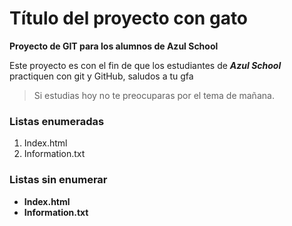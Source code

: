 # Título del proyecto con gato
**Proyecto de GIT para los alumnos de Azul School**

Este proyecto es con el fin de que los estudiantes de ***Azul School*** practiquen con git y GitHub, saludos a tu gfa  
> Si estudias hoy no te preocuparas por el tema de mañana.

[//]:# (Listas enumeradas)

### Listas enumeradas
1. Index.html
2. Information.txt

[//]:# (Listas sin enumerar)

### Listas sin enumerar
* **Index.html**
* **Information.txt**